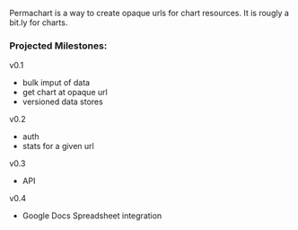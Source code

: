 Permachart is a way to create opaque urls for chart resources. It is
rougly a bit.ly for charts.


### Projected Milestones:

v0.1

* bulk imput of data
* get chart at opaque url
* versioned data stores

v0.2

* auth
* stats for a given url

v0.3

* API

v0.4

* Google Docs Spreadsheet integration
